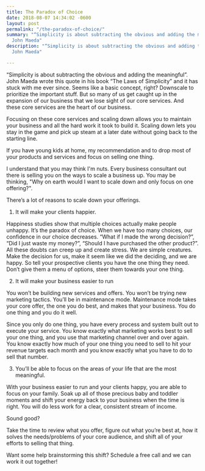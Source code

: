 ```yaml
---
title: The Paradox of Choice
date: 2018-08-07 14:34:02 -0600
layout: post
permalink: "/the-paradox-of-choice/"
summary: "“Simplicity is about subtracting the obvious and adding the meaningful”-
  John Maeda"
description: "“Simplicity is about subtracting the obvious and adding the meaningful”-
  John Maeda"

---
```

“Simplicity is about subtracting the obvious and adding the meaningful”. John Maeda wrote this quote in his book “The Laws of Simplicity” and it has stuck with me ever since. Seems like a basic concept, right? Downscale to prioritize the important stuff. But so many of us get caught up in the expansion of our business that we lose sight of our core services. And these core services are the heart of our business. 

Focusing on these core services and scaling down allows you to maintain your business and all the hard work it took to build it. Scaling down lets you stay in the game and pick up steam at a later date without going back to the starting line.

If you have young kids at home, my recommendation and to drop most of your products and services and focus on selling one thing.

I understand that you may think I'm nuts. Every business consultant out there is selling you on the ways to scale a business up. You may be thinking, "Why on earth would I want to scale down and only focus on one offering?". 

There’s a lot of reasons to scale down your offerings.

1. It will make your clients happier.

Happiness studies show that multiple choices actually make people unhappy. It’s the paradox of choice. When we have too many choices, our confidence in our choice decreases. “What if I made the wrong decision?”, “Did I just waste my money?”, “Should I have purchased the other product?”. All these doubts can creep up and create stress. We are simple creatures. Make the decision for us, make it seem like we did the deciding, and we are happy. So tell your prospective clients you have the one thing they need. Don’t give them a menu of options, steer them towards your one thing.

2. It will make your business easier to run

You won’t be building new services and offers. You won’t be trying new marketing tactics. You’ll be in maintenance mode. Maintenance mode takes your core offer, the one you do best, and makes that your business. You do one thing and you do it well.

Since you only do one thing, you have every process and system built out to execute your service. You know exactly what marketing works best to sell your one thing, and you use that marketing channel over and over again. You know exactly how much of your one thing you need to sell to hit your revenue targets each month and you know exactly what you have to do to sell that number.

3. You’ll be able to focus on the areas of your life that are the most meaningful.

With your business easier to run and your clients happy, you are able to focus on your family. Soak up all of those precious baby and toddler moments and shift your energy back to your business when the time is right. You will do less work for a clear, consistent stream of income.

Sound good?

Take the time to review what you offer, figure out what you’re best at, how it solves the needs/problems of your core audience, and shift all of your efforts to selling that thing. 

Want some help brainstorming this shift? Schedule a free call and we can work it out together!